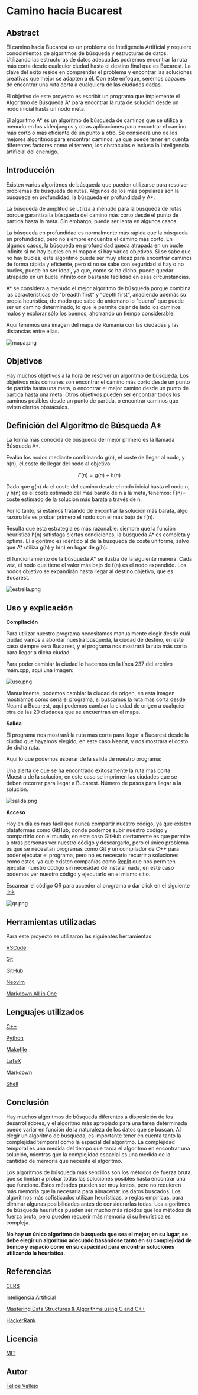 # Camino hacia Bucarest
## Abstract
El camino hacia Bucarest es un problema de Inteligencia Artificial y requiere conocimientos de algoritmos de búsqueda y estructuras de datos. Utilizando las estructuras de datos adecuadas podremos encontrar la ruta más corta desde cualquier ciudad hasta el destino final que es Bucarest. La clave del éxito reside en comprender el problema y encontrar las soluciones creativas que mejor se adapten a él. Con este enfoque, seremos capaces de encontrar una ruta corta a cualquiera de las ciudades dadas.

El objetivo de este proyecto es escribir un programa que implemente el Algoritmo de Búsqueda A* para encontrar la ruta de solución desde un nodo inicial hasta un nodo meta.

El algoritmo A* es un algoritmo de búsqueda de caminos que se utiliza a menudo en los videojuegos y otras aplicaciones para encontrar el camino más corto o más eficiente de un punto a otro. Se considera uno de los mejores algoritmos para encontrar caminos, ya que puede tener en cuenta diferentes factores como el terreno, los obstáculos e incluso la inteligencia artificial del enemigo.

## Introducción

Existen varios algoritmos de búsqueda que pueden utilizarse para resolver problemas de búsqueda de rutas. Algunos de los más populares son la búsqueda en profundidad, la búsqueda en profundidad y A*.

La búsqueda de amplitud se utiliza a menudo para la búsqueda de rutas porque garantiza la búsqueda del camino más corto desde el punto de partida hasta la meta. Sin embargo, puede ser lenta en algunos casos.

La búsqueda en profundidad es normalmente más rápida que la búsqueda en profundidad, pero no siempre encuentra el camino más corto.  En algunos casos, la búsqueda en profundidad queda atrapada en un bucle infinito si no hay bucles en el mapa o si hay varios objetivos.  Si se sabe que no hay bucles, este algoritmo puede ser muy eficaz para encontrar caminos de forma rápida y eficiente, pero si no se sabe con seguridad si hay o no bucles, puede no ser ideal, ya que, como se ha dicho, puede quedar atrapado en un bucle infinito con bastante facilidad en esas circunstancias.

 A* se considera a menudo el mejor algoritmo de búsqueda porque combina las características de "breadth first" y "depth first", añadiendo además su propia heurística, de modo que sabe de antemano lo "bueno" que puede ser un camino determinado, lo que le permite dejar de lado los caminos malos y explorar sólo los buenos, ahorrando un tiempo considerable.

Aquí tenemos una imagen del mapa de Rumania con las ciudades y las distancias entre ellas.

 ![mapa.png](mapa.png)

## Objetivos
Hay muchos objetivos a la hora de resolver un algoritmo de búsqueda. Los objetivos más comunes son encontrar el camino más corto desde un punto de partida hasta una meta, o encontrar el mejor camino desde un punto de partida hasta una meta. Otros objetivos pueden ser encontrar todos los caminos posibles desde un punto de partida, o encontrar caminos que eviten ciertos obstáculos.

## Definición del Algoritmo de Búsqueda A*
La forma más conocida de búsqueda del mejor primero es la llamada Búsqueda A*. 

Evalúa los nodos mediante combinando g(n), el coste de llegar al nodo, y h(n), el coste de llegar del nodo al objetivo:

$$F(n) = g(n) + h(n)$$

Dado que g(n) da el coste del camino desde el nodo inicial hasta el nodo n, y h(n) es el coste estimado del más barato de n a la meta, tenemos:
F(n)= coste estimado de la solución más barata a través de n.

Por lo tanto, si estamos tratando de encontrar la solución más barata, algo razonable es probar primero el nodo con
el más bajo de f(n).

Resulta que esta estrategia es más razonable: siempre que la función heurística h(n) satisfaga ciertas condiciones, la búsqueda A* es completa y óptima. El algoritmo es idéntico al de la búsqueda de coste uniforme, salvo que A* utiliza g(h) y h(n) en lugar de g(h).

El funcionamiento de la búsqueda A* se ilustra de la siguiente manera. Cada vez, el nodo que tiene el valor más bajo de f(n) es el nodo expandido.
Los nodos objetivo se expandirán hasta llegar al destino objetivo, que es Bucarest.

![estrella.png](estrella.png)

## Uso y explicación
**Compilación**

Para utilizar nuestro programa necesitamos manualmente elegir desde cuál ciudad vamos a abordar nuestra búsqueda, la ciudad de destino, en este caso siempre será Bucarest, y el programa nos mostrará la ruta más corta para llegar a dicha ciudad.

Para poder cambiar la ciudad lo hacemos en la línea 237 del archivo main.cpp, aquí una imagen:

![uso.png](uso.png)

Manualmente, podemos cambiar la ciudad de origen, en esta imagen mostramos como sería el programa, si buscamos la ruta mas corta desde Neamt a Bucarest, aquí podemos cambiar la ciudad de origen a cualquier otra de las 20 ciudades que se encuentran en el mapa.

**Salida**

El programa nos mostrará la ruta mas corta para llegar a Bucarest desde la ciudad que hayamos elegido, en este caso Neamt, y nos mostrara el costo de dicha ruta.

Aquí lo que podemos esperar de la salida de nuestro programa:

Una alerta de que se ha encontrado exitosamente la ruta mas corta.
Muestra de la solución, en este caso se imprimen las ciudades que se deben recorrer para llegar a Bucarest.
Número de pasos para llegar a la solución.

![salida.png](salida.png)

**Acceso**

Hoy en día es mas fácil que nunca compartir nuestro código, ya que existen plataformas como GitHub, donde podemos subir nuestro código y compartirlo con el mundo, en este caso GitHub ciertamente es que permite a otras personas ver nuestro código y descargarlo, pero el único problema es que se necesitan programas como Git y un compilador de C++ para poder ejecutar el programa, pero no es necesario recurrir a soluciones como estas, ya que existen compañías como [Replit](www.replit.com) que nos permiten ejecutar nuestro código sin necesidad de instalar nada, en este caso podemos ver nuestro código y ejecutarlo en el mismo sitio.

Escanear el código QR para acceder al programa o dar click en el siguiente [link](https://replit.com/@slf188/Bucharest)

![qr.png](qr.png)

## Herramientas utilizadas
Para este proyecto se utilizaron las siguientes herramientas:

[VSCode](https://code.visualstudio.com/)

[Git](https://git-scm.com/)

[GitHub](www.github.com)

[Neovim](https://neovim.io/)

[Markdown All in One](https://marketplace.visualstudio.com/items?itemName=yzhang.markdown-all-in-one)

## Lenguajes utilizados

[C++](https://www.cplusplus.com/)

[Python](https://www.python.org/)

[Makefile](https://www.gnu.org/software/make/manual/make.html)

[LaTeX](https://www.latex-project.org/)

[Markdown](https://www.markdownguide.org/)

[Shell](https://en.wikipedia.org/wiki/Shell_script)

## Conclusión
Hay muchos algoritmos de búsqueda diferentes a disposición de los desarrolladores, y el algoritmo más apropiado para una tarea determinada puede variar en función de la naturaleza de los datos que se buscan. Al elegir un algoritmo de búsqueda, es importante tener en cuenta tanto la complejidad temporal como la espacial del algoritmo. La complejidad temporal es una medida del tiempo que tarda el algoritmo en encontrar una solución, mientras que la complejidad espacial es una medida de la cantidad de memoria que necesita el algoritmo.

Los algoritmos de búsqueda más sencillos son los métodos de fuerza bruta, que se limitan a probar todas las soluciones posibles hasta encontrar una que funcione. Estos métodos pueden ser muy lentos, pero no requieren más memoria que la necesaria para almacenar los datos buscados. Los algoritmos más sofisticados utilizan heurísticas, o reglas empíricas, para eliminar algunas posibilidades antes de considerarlas todas. Los algoritmos de búsqueda heurística pueden ser mucho más rápidos que los métodos de fuerza bruta, pero pueden requerir más memoria si su heurística es compleja.

**No hay un único algoritmo de búsqueda que sea el mejor; en su lugar, se debe elegir un algoritmo adecuado basándose tanto en su complejidad de tiempo y espacio como en su capacidad para encontrar soluciones utilizando la heurística.**

## Referencias

[CLRS](https://www.amazon.com/Introduction-Algorithms-3rd-MIT-Press/dp/0262033844)

[Inteligencia Artificial](https://www.amazon.com/Artificial-Intelligence-3rd-Stuart-Russell/dp/0136042597)

[Mastering Data Structures & Algorithms using C and C++](https://www.udemy.com/course/datastructurescncpp/)

[HackerRank](https://www.youtube.com/watch?v=P8Xa2BitN3I&list=PLzg3FkRs7fcRt7D4D9w9dPyc2e7Eqvrw9&ab_channel=HackerRank)

## Licencia
[MIT](LICENSE)

## Autor
[Felipe Vallejo](https://www.linkedin.com/in/felipe-vallejo-200188/)
